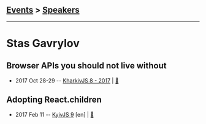 ## [Events](../README.md) > [Speakers](../speakers.md)
---

# Stas Gavrylov

## Browser APIs you should not live without
- 2017 Oct 28-29 -- [KharkivJS 8 - 2017](https://www.youtube.com/watch?v=R4J2-ubrgxs)  | [:notebook:](https://slides.com/stasgavrylov/apis-ru/#/)  
## Adopting React.children
- 2017 Feb 11 -- [KyivJS 9](https://www.youtube.com/watch?v=4-U2sEMPMR0) [en] | [:notebook:](http://slides.com/stasgavrylov/deck/fullscreen#/)  
